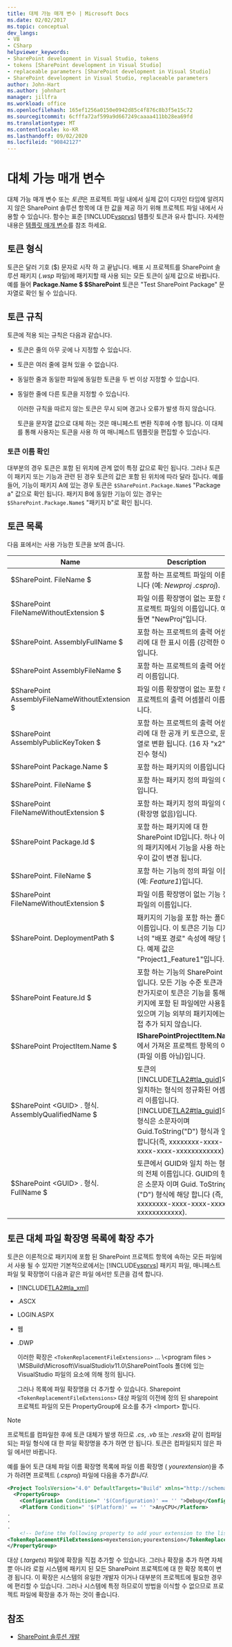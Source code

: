 ```yaml
---
title: 대체 가능 매개 변수 | Microsoft Docs
ms.date: 02/02/2017
ms.topic: conceptual
dev_langs:
- VB
- CSharp
helpviewer_keywords:
- SharePoint development in Visual Studio, tokens
- tokens [SharePoint development in Visual Studio]
- replaceable parameters [SharePoint development in Visual Studio]
- SharePoint development in Visual Studio, replaceable parameters
author: John-Hart
ms.author: johnhart
manager: jillfra
ms.workload: office
ms.openlocfilehash: 165ef1256a0150e0942d85c4f876c8b3f5e15c72
ms.sourcegitcommit: 6cfffa72af599a9d667249caaaa411bb28ea69fd
ms.translationtype: MT
ms.contentlocale: ko-KR
ms.lasthandoff: 09/02/2020
ms.locfileid: "90842127"
---
```

# <a name="replaceable-parameters"></a>대체 가능 매개 변수
  대체 가능 매개 변수 또는 *토큰*은 프로젝트 파일 내에서 실제 값이 디자인 타임에 알려지지 않은 SharePoint 솔루션 항목에 대 한 값을 제공 하기 위해 프로젝트 파일 내에서 사용할 수 있습니다. 함수는 표준 [!INCLUDE[vsprvs](../sharepoint/includes/vsprvs-md.md)] 템플릿 토큰과 유사 합니다. 자세한 내용은 [템플릿 매개 변수](../ide/template-parameters.md)를 참조 하세요.

## <a name="token-format"></a>토큰 형식
 토큰은 달러 기호 ($) 문자로 시작 하 고 끝납니다. 배포 시 프로젝트를 SharePoint 솔루션 패키지 (*.wsp* 파일)에 패키지할 때 사용 되는 모든 토큰이 실제 값으로 바뀝니다. 예를 들어 **Package.Name $ $SharePoint** 토큰은 "Test SharePoint Package" 문자열로 확인 될 수 있습니다.

## <a name="token-rules"></a>토큰 규칙
 토큰에 적용 되는 규칙은 다음과 같습니다.

- 토큰은 줄의 아무 곳에 나 지정할 수 있습니다.

- 토큰은 여러 줄에 걸쳐 있을 수 없습니다.

- 동일한 줄과 동일한 파일에 동일한 토큰을 두 번 이상 지정할 수 있습니다.

- 동일한 줄에 다른 토큰을 지정할 수 있습니다.

  이러한 규칙을 따르지 않는 토큰은 무시 되며 경고나 오류가 발생 하지 않습니다.

  토큰을 문자열 값으로 대체 하는 것은 매니페스트 변환 직후에 수행 됩니다. 이 대체를 통해 사용자는 토큰을 사용 하 여 매니페스트 템플릿을 편집할 수 있습니다.

### <a name="token-name-resolution"></a>토큰 이름 확인
 대부분의 경우 토큰은 포함 된 위치에 관계 없이 특정 값으로 확인 됩니다. 그러나 토큰이 패키지 또는 기능과 관련 된 경우 토큰의 값은 포함 된 위치에 따라 달라 집니다. 예를 들어, 기능이 패키지 A에 있는 경우 토큰은 `$SharePoint.Package.Name$` "Package a" 값으로 확인 됩니다. 패키지 B에 동일한 기능이 있는 경우는 `$SharePoint.Package.Name$` "패키지 b"로 확인 됩니다.

## <a name="tokens-list"></a>토큰 목록
 다음 표에서는 사용 가능한 토큰을 보여 줍니다.

|Name|Description|
|----------|-----------------|
|$SharePoint. FileName $|포함 하는 프로젝트 파일의 이름입니다 (예: *Newproj .csproj*).|
|$SharePoint FileNameWithoutExtension $|파일 이름 확장명이 없는 포함 하는 프로젝트 파일의 이름입니다. 예를 들면 "NewProj"입니다.|
|$SharePoint. AssemblyFullName $|포함 하는 프로젝트의 출력 어셈블리에 대 한 표시 이름 (강력한 이름)입니다.|
|$SharePoint AssemblyFileName $|포함 하는 프로젝트의 출력 어셈블리 이름입니다.|
|$SharePoint AssemblyFileNameWithoutExtension $|파일 이름 확장명이 없는 포함 하는 프로젝트의 출력 어셈블리 이름입니다.|
|$SharePoint AssemblyPublicKeyToken $|포함 하는 프로젝트의 출력 어셈블리에 대 한 공개 키 토큰으로, 문자열로 변환 됩니다. (16 자 "x2" 16 진수 형식)|
|$SharePoint Package.Name $|포함 하는 패키지의 이름입니다.|
|$SharePoint. FileName $|포함 하는 패키지 정의 파일의 이름입니다.|
|$SharePoint FileNameWithoutExtension $|포함 하는 패키지 정의 파일의 이름 (확장명 없음)입니다.|
|$SharePoint Package.Id $|포함 하는 패키지에 대 한 SharePoint ID입니다. 하나 이상의 패키지에서 기능을 사용 하는 경우이 값이 변경 됩니다.|
|$SharePoint. FileName $|포함 하는 기능의 정의 파일 이름 (예: *Feature1*)입니다.|
|$SharePoint FileNameWithoutExtension $|파일 이름 확장명이 없는 기능 정의 파일의 이름입니다.|
|$SharePoint. DeploymentPath $|패키지의 기능을 포함 하는 폴더의 이름입니다. 이 토큰은 기능 디자이너의 "배포 경로" 속성에 해당 합니다. 예제 값은 "Project1_Feature1"입니다.|
|$SharePoint Feature.Id $|포함 하는 기능의 SharePoint ID입니다. 모든 기능 수준 토큰과 마찬가지로이 토큰은 기능을 통해 패키지에 포함 된 파일에만 사용할 수 있으며 기능 외부의 패키지에는 직접 추가 되지 않습니다.|
|$SharePoint ProjectItem.Name $|**ISharePointProjectItem.Name**에서 가져온 프로젝트 항목의 이름 (파일 이름 아님)입니다.|
|$SharePoint \<GUID> . 형식. AssemblyQualifiedName $|토큰의 [!INCLUDE[TLA2#tla_guid](../sharepoint/includes/tla2sharptla-guid-md.md)]와 일치하는 형식의 정규화된 어셈블리 이름입니다. [!INCLUDE[TLA2#tla_guid](../sharepoint/includes/tla2sharptla-guid-md.md)]의 형식은 소문자이며 Guid.ToString("D") 형식과 일치합니다(즉, xxxxxxxx-xxxx-xxxx-xxxx-xxxxxxxxxxxx).|
|$SharePoint \<GUID> . 형식. FullName $|토큰에서 GUID와 일치 하는 형식의 전체 이름입니다. GUID의 형식은 소문자 이며 Guid. ToString ("D") 형식에 해당 합니다 (즉, xxxxxxxx-xxxx-xxxx-xxxx-xxxxxxxxxxxx).|

## <a name="add-extensions-to-the-token-replacement-file-extensions-list"></a>토큰 대체 파일 확장명 목록에 확장 추가
 토큰은 이론적으로 패키지에 포함 된 SharePoint 프로젝트 항목에 속하는 모든 파일에서 사용 될 수 있지만 기본적으로에서는 [!INCLUDE[vsprvs](../sharepoint/includes/vsprvs-md.md)] 패키지 파일, 매니페스트 파일 및 확장명이 다음과 같은 파일 에서만 토큰을 검색 합니다.

- [!INCLUDE[TLA2#tla_xml](../sharepoint/includes/tla2sharptla-xml-md.md)]

- .ASCX

- LOGIN.ASPX

- 웹

- .DWP

  이러한 확장은 `<TokenReplacementFileExtensions>` ... \\<program files \> \MSBuild\Microsoft\VisualStudio\v11.0\SharePointTools 폴더에 있는 VisualStudio 파일의 요소에 의해 정의 됩니다.

  그러나 목록에 파일 확장명을 더 추가할 수 있습니다. Sharepoint `<TokenReplacementFileExtensions>` 대상 파일의 이전에 정의 된 sharepoint 프로젝트 파일의 모든 PropertyGroup에 요소를 추가 \<Import> 합니다.

> [!NOTE]
> 프로젝트를 컴파일한 후에 토큰 대체가 발생 하므로 *.cs*, *.vb* 또는 *.resx*와 같이 컴파일되는 파일 형식에 대 한 파일 확장명을 추가 하면 안 됩니다. 토큰은 컴파일되지 않은 파일 에서만 바뀝니다.

 예를 들어 토큰 대체 파일 이름 확장명 목록에 파일 이름 확장명 ( *yourextension*)을 추가 하려면 프로젝트 (*.csproj*) 파일에 다음을 추가*합니다.*

```xml
<Project ToolsVersion="4.0" DefaultTargets="Build" xmlns="http://schemas.microsoft.com/developer/msbuild/2003">
  <PropertyGroup>
    <Configuration Condition=" '$(Configuration)' == '' ">Debug</Configuration>
    <Platform Condition=" '$(Platform)' == '' ">AnyCPU</Platform>
.
.
.
    <!-- Define the following property to add your extension to the list of token replacement file extensions.  -->
<TokenReplacementFileExtensions>myextension;yourextension</TokenReplacementFileExtensions>
</PropertyGroup>
```

 대상 (*.targets*) 파일에 확장을 직접 추가할 수 있습니다. 그러나 확장을 추가 하면 자체 뿐 아니라 로컬 시스템에 패키지 된 모든 SharePoint 프로젝트에 대 한 확장 목록이 변경 됩니다. 이 확장은 시스템의 유일한 개발자 이거나 대부분의 프로젝트에 필요한 경우에 편리할 수 있습니다. 그러나 시스템에 특정 하므로이 방법을 이식할 수 없으므로 프로젝트 파일에 확장을 추가 하는 것이 좋습니다.

## <a name="see-also"></a>참조
- [SharePoint 솔루션 개발](../sharepoint/developing-sharepoint-solutions.md)
